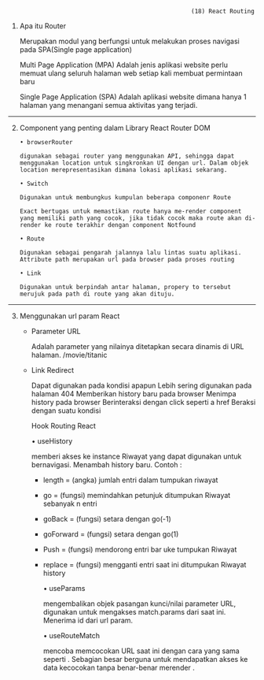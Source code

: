                                                         (18) React Routing

1. Apa itu Router

   Merupakan modul yang berfungsi untuk melakukan proses navigasi pada SPA(Single page application)

   Multi Page Application (MPA)
   Adalah jenis aplikasi website perlu memuat ulang seluruh halaman web setiap kali membuat permintaan baru

   Single Page Application (SPA)
   Adalah aplikasi website dimana hanya 1 halaman yang menangani semua aktivitas yang terjadi.

---

2.  Component yang penting dalam Library React Router DOM

        • browserRouter

        digunakan sebagai router yang menggunakan API, sehingga dapat menggunakan location untuk singkronkan UI dengan url. Dalam objek location merepresentasikan dimana lokasi aplikasi sekarang.

        • Switch

        Digunakan untuk membungkus kumpulan beberapa componenr Route

        Exact bertugas untuk memastikan route hanya me-render component yang memiliki path yang cocok, jika tidak cocok maka route akan di-render ke route terakhir dengan component Notfound

        • Route

        Digunakan sebagai pengarah jalannya lalu lintas suatu aplikasi.
        Attribute path merupakan url pada browser pada proses routing

        • Link

        Digunakan untuk berpindah antar halaman, propery to tersebut merujuk pada path di route yang akan dituju.

---

3.  Menggunakan url param React

    - Parameter URL

      Adalah parameter yang nilainya ditetapkan secara dinamis di URL halaman.
      /movie/titanic

    - Link Redirect

      Dapat digunakan pada kondisi apapun Lebih sering digunakan pada halaman 404
      Memberikan history baru pada browser Menimpa history pada browser
      Berinteraksi dengan click seperti a href Beraksi dengan suatu kondisi

      Hook Routing React

      • useHistory

      memberi akses ke instance Riwayat yang dapat digunakan untuk bernavigasi. Menambah history baru.
      Contoh :

      - length = (angka) jumlah entri dalam tumpukan riwayat
      - go = (fungsi) memindahkan petunjuk ditumpukan Riwayat sebanyak n entri
      - goBack = (fungsi) setara dengan go(-1)
      - goForward = (fungsi) setara dengan go(1)
      - Push = (fungsi) mendorong entri bar uke tumpukan Riwayat
      - replace = (fungsi) mengganti entri saat ini ditumpukan Riwayat history

        • useParams

        mengembalikan objek pasangan kunci/nilai parameter URL, digunakan untuk mengakses match.params dari <Route> saat ini. Menerima id dari url param.

        • useRouteMatch

        mencoba memcocokan URL saat ini dengan cara yang sama seperti <Route>.
        Sebagian besar berguna untuk mendapatkan akses ke data kecocokan tanpa benar-benar merender <Route>.
